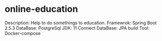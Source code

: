 ﻿# online-education
Description: Help to do somethings to education.
Framewrok: Spring Boot 2.5.3
DataBase: PostgreSql
JDK: 11
Connect DataBase: JPA
build Tool: Docker-compose
